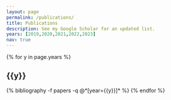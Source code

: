 ```yaml
---
layout: page
permalink: /publications/
title: Publications
description: See my Google Scholar for an updated list.
years: [2019,2020,2021,2022,2023]
nav: true
---
```


<div class="publications">

{% for y in page.years %}
  <h2 class="year">{{y}}</h2>
  {% bibliography -f papers -q @*[year={{y}}]* %}
{% endfor %}

</div>
